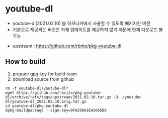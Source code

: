 # youtube-dl

- youtube-dl(2021.02.10) 을 하모니카에서 사용할 수 있도록 패키지한 버전
- 기본으로 제공되는 버전은 자체 업데이트를 제공하지 않기 때문에 현재 다운로드 불가능

* upstream : https://github.com/rbrito/pkg-youtube-dl


## How to build

1) prepare gpg key for build team
2) download source from github
```
rm -f youtube-dl/youtube-dl*
wget https://github.com/rbrito/pkg-youtube-dl/archive/refs/tags/upstream/2021.02.10.tar.gz -O ./youtube-dl/youtube-dl_2021.02.10.orig.tar.gz
cd youtube-dl/pkg-youtube-dl
dpkg-buildpackage --sign-key=9FA298A1E42665B8
```